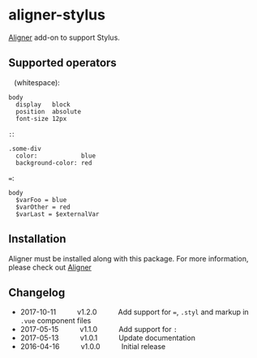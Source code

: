# aligner-stylus

[Aligner](https://github.com/adrianlee44/atom-aligner) add-on to support Stylus.

## Supported operators
` ` (whitespace):
```stylus
body
  display   block
  position  absolute
  font-size 12px
```
`:`:
```stylus
.some-div
  color:            blue
  background-color: red
```
`=`:
```stylus
body
  $varFoo = blue
  $varOther = red
  $varLast = $externalVar
```

## Installation
Aligner must be installed along with this package. For more information, please check out [Aligner](https://github.com/adrianlee44/atom-aligner)

## Changelog
- 2017-10-11   v1.2.0   Add support for `=`, `.styl` and markup in `.vue` component files
- 2017-05-15   v1.1.0   Add support for `:`
- 2017-05-13   v1.0.1   Update documentation
- 2016-04-16   v1.0.0   Initial release
